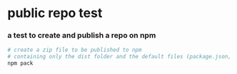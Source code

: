# public repo test

### a test to create and publish a repo on npm 

```bash
# create a zip file to be published to npm
# containing only the dist folder and the default files (package.json, readme.md and license)
npm pack
```





